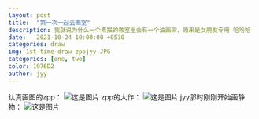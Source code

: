```yaml
---
layout: post
title:  "第一次一起去画室"
description: 我就说为什么一个素描的教室里会有一个油画架，原来是女朋友专用 哈哈哈
date:   2021-10-24 10:00:00 +0530
categories: draw
img: 1st-time-draw-zppjyy.JPG
categories: [one, two]
color: 1976D2
author: jyy
---
```

认真画图的zpp：
![这是图片](https://river-1253540008.cos.ap-guangzhou.myqcloud.com/cp100/1st-time-draw-zpp02.jpg)
zpp的大作：
![这是图片](https://river-1253540008.cos.ap-guangzhou.myqcloud.com/cp100/1st-time-draw-zpp01.jpg)
jyy那时刚刚开始画静物：
![这是图片](https://river-1253540008.cos.ap-guangzhou.myqcloud.com/cp100/1st-time-draw-jyy01.jpg)